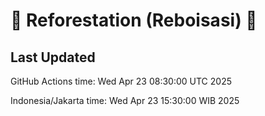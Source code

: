 
# 🌳 Reforestation (Reboisasi) 🌲

## Last Updated

GitHub Actions time: Wed Apr 23 08:30:00 UTC 2025

Indonesia/Jakarta time: Wed Apr 23 15:30:00 WIB 2025
